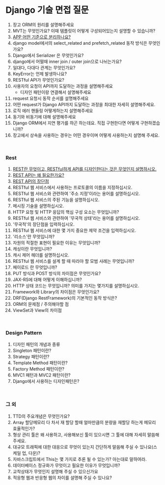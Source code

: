 # Django 기술 면접 질문

1. 장고 ORM의 원리를 설명해주세요
2. MVT는 무엇인가요?   이때 템플릿이 어떻게 구성되어있는지 설명할 수 있습니까?
3. [APP 어떤 기준으로 분리하나요?](https://github.com/Jihyun-Choi/TIL/blob/master/django/Tech%20Interview/Django.md#app-%EC%96%B4%EB%96%A4-%EA%B8%B0%EC%A4%80%EC%9C%BC%EB%A1%9C-%EB%B6%84%EB%A6%AC%ED%95%98%EB%82%98%EC%9A%94)
4. django model에서의 select_related and prefetch_related 동작 방식은 무엇인가요?
5. Django에서 Serializer 은 무엇인가요?
6. django에서 어떨때 inner join / outer join으로 나뉘는가요?
7. 일대다, 다대다 관계는 무엇인가요?
8. KeyError는 언제 발생하나요?
9. RESTful API가 무엇인가요?
10. 사용자의 요청이 API까지 도달하는 과정을 설명해주세요
    - 디자인 패턴이랑 연결해서 설명해주세요
11. request 요청시 동작 순서를 설명해주세요
12. 어떤 request가 Django API까지 도달하는 과정을 최대한 자세히 설명해주세요.
13. 로직 에러 핸들링 어떻게하는지 설명해주세요
14. 동기와 비동기에 대해 설명해주세요
15. Django ORM에서 지연 평가를 하곤 하는데요. 직접 구현한다면 어떻게 구현하겠습니까?
16. 장고에서 상속을 사용하는 경우는 어떤 경우이며 어떻게 사용하는지 설명해 주세요.

<br/>

### Rest
1. [REST란 무엇이고, RESTful하게 API를 디자인한다는 것은 무엇인지 설명하시오.](https://github.com/Jihyun-Choi/TIL/blob/master/django/Dev%20Summary/REST.md)
2. [REST API는 왜 필요한가요?](https://github.com/Jihyun-Choi/TIL/blob/master/django/Tech%20Interview/REST%20API.md#rest-api%EB%8A%94-%EC%99%9C-%ED%95%84%EC%9A%94%ED%95%9C%EA%B0%80%EC%9A%94)
3. [REST API의 장단점](https://github.com/Jihyun-Choi/TIL/blob/master/django/Tech%20Interview/REST%20API.md#rest-api%EC%9D%98-%EC%9E%A5%EB%8B%A8%EC%A0%90)
4. RESTful 웹 서비스에서 사용하는 프로토콜의 이름을 지정하십시오.
5. RESTful 웹 서비스와 관련하여 '주소 지정'이라는 용어를 설명하십시오.
6. RESTful 웹 서비스의 주된 기능을 설명하십시오.
7. 메시징 기술을 설명하십시오.
8. HTTP 요청 및 HTTP 응답의 핵심 구성 요소는 무엇입니까?
9. RESTful 웹 서비스와 관련하여 '무국적 상태'라는 용어를 설명하십시오.
10. '무국적'의 장단점을 입력하십시오.
11. RESTful 웹 서비스에 대한 몇 가지 중요한 제약 조건을 입력하십시오.
12. '리소스'란 무엇입니까?
13. 자원의 적절한 표현이 필요한 이유는 무엇입니까?
14. 캐싱이란 무엇입니까?
15. 캐시 제어 헤더를 설명하십시오.
16. RESTful 웹 서비스를 설계 할 때 따라야 할 모범 사례는 무엇입니까?
17. 페이로드 란 무엇입니까?
18. PUT 방식과 POST 방식의 차이점은 무엇인가요?
19. JAX-RS에 대해 어떻게 이해하십니까?
20. HTTP 상태 코드는 무엇입니까? 의미를 가지는 몇가지를 설명하십시오.
21. Framework와 Library의 차이점은 무엇인가요?
22. DRF(Django RestFramework)의 기본적인 동작 방식은?
23. ORM의 문제점 / 주의해야할 점
24. ViewSet과 View의 차이점

<br/>

### Design Pattern
1. 디자인 패턴의 개념과 종류
2. Singleton 패턴이란?
3. Strategy 패턴이란?
4. Template Method 패턴이란?
5. Factory Method 패턴이란?
6. MVC1 패턴과 MVC2 패턴이란?
7. Django에서 사용하는 디자인패턴은?

<br/>

### 그 외
1. TTD의 주요개념은 무엇인가요?
2. Array 할당메모리 다 차서 재 할당 할때 얼마만큼의 분량을 재할당 하는게 메모리 효율적인가?
3. 형상 관리 툴은 왜 사용하고, 사용해보신 툴이 있으시면 그 툴에 대해 자세히 말씀해 주세요.
4. 대규모 트래픽에 대한 대응으로 무엇이 있는지 간단하게 말씀해 주실 수 있나요(스케일 업, 다운)?
5. 자바스크립트에서 This는 몇 가지로 추론 될 수 있는가? 아는대로 말하여라.
6. 데이터베이스 정규화가 무엇이고 필요한 이유가 무엇입니까?
7. 교착상태가 무엇인지 설명해 주실 수 있으신가요
8. 적응형 웹과 반응형 웹의 차이를 설명해 주실 수 있나요?